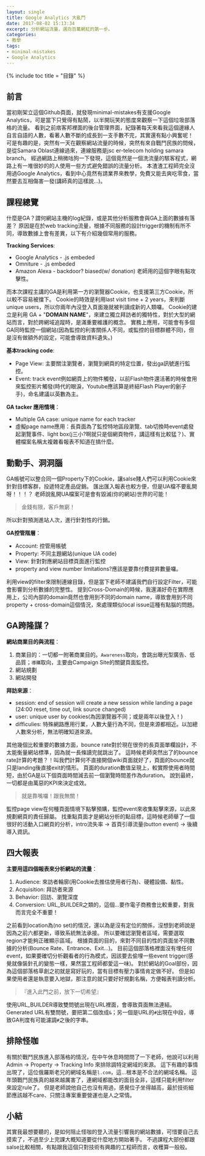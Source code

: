 ```yaml
---
layout: single
title: Google Analytics 大亂鬥
date: 2017-08-02 15:13:34
excerpt: 分析網站流量，邁向百萬網紅的第一步。
categories:
- 教學
tags:
- minimal-mistakes
- Google Analytics
---
```


{% include toc title = "目錄" %}

## 前言
當初剛架立這個Github頁面，就發現minimal-mistakes有支援Google Analytics，可是當下只覺得有點鬧，以半開玩笑的態度來觀察一下這個垃圾部落格的流量。
看到之前痞客邦裡面的後台管理界面，紀錄著每天來看我這個邊緣人自言自語的人數，看著人數不斷的成長到一支手數不完，其實還有點小興奮呢！
可是有趣的是，突然有一天在觀察網站流量的時候，突然有來自戰鬥民族的問候，是從Samara Oblast連線過來，連線服務是jsc er-telecom holding samara branch。
經過網路上稍微咕狗一下發現，這個竟然是一個洗流量的駭客程式，網路上有一堆很妙的的人使用一些方式避免錯誤的流量分析。
本渣渣工程師完全沒用過Google Analytics，看到中心竟然有請業界來教學，免費又能去爽吃零食，當然要去互相傷害一發(講師真的這樣說...)。

## 課程總覽
什麼是GA？謂何網站主機的log紀錄，或是其他分析服務會與GA上面的數據有落差？
原因是在於web tracking流量，根據不同服務的設計trigger的機制有所不同，導致數據上會有差異，以下有介紹幾個常用的服務。

**Tracking Services**:
- Google Analytics - .js embeded
- Omniture - .js embeded
- Amazon Alexa - backdoor? biased(w/ donation) 老師用的這個字眼有點攻擊性。

而本次課程主講的GA是利用第一方的瀏覽器Cookie，也支援第三方Cookie，所以較不容易被擋下。
Cookie的時效是利用last visit time + 2 years，來判斷unique users，所以你兩年內沒登入頁面幾就被判讀成新的人類囉。
Cookie的建立是利用 GA + "**DOMAIN NAME**"，來建立獨立拜訪者的獨特性，對於大型的網站而言，對於跨網域追蹤時，是滿重要維護的概念。
實務上應用，可能會有多個GA同時監控一個網站(因為監控的利害關係人不同，或監控的目標群體不同)，但是沒有做額外的設定，可能會導致資料遺失。)

**基本tracking code**:
- Page View: 主要關注瀏覽者，瀏覽到網頁的特定位置，發出ga訊號進行監控。
- Event: track event例如網頁上的物件觸發，以前Flash物件還活著的時候會用來監控影片觸發(時代的眼淚，Youtube應該算是終結Flash Player的劊子手)，命名建議以英數為主。

**GA tacker 應用情境**：
- Multiple GA case: unique name for each tracker
- 虛擬page name應用：長頁面為了監控特地區段瀏覽、tab切換時event處發起瀏覽事件、light box(j三小?啊就只是個網頁物件，講這樣有比較猛？)、實體檔案名稱太複雜看報表不知道在搞什麼。

## 動動手、洞洞腦
GA帳號可以整合同一個Property下的Cookie，讓salse賤人們可以利用Cookie來針對目標客群，投遞特定產品促銷。
匯出匯入報表也較方便，但是UA檔不要亂開呀！！！？
老師說亂開UA檔案可是會有毀滅(你的網站)世界的可能！

> 金錢有限，客戶無窮！

所以針對預測進站人次，進行針對性的行銷。

**GA控管階層**：
- Account: 控管用帳號
- Property: 不同主題網站(unique UA code)
- View: 針對對應網站目標頁面進行監控
- property and view number limitations?應該是要靠付費提昇數量囉。

利用view的filter來限制連線目錄，但是當下老師不建議我們自行設定Filter，可能會影響到分析數據的完整性。
提到Cross-Domain的時候，我還滿好奇在實際應用上，公司內部的domain竟然也會用到不同的domain name，導致會用到不同property + cross-domain這個情況，來處理類似local issue這種有點腦的問題。

## GA跨隆謀？
**網站商業目的與流程**：
1. 商業目的：一切都一附著商業目的。`Awareness`取向，會跳出曝光型廣告、低品質；`導購`取向，主要由Campaign Site的關鍵頁面監控。
2. 網站規劃
3. 網站開發

**拜訪來源**：
- session: end of session will create a new session while landing a page (24:00 reset, time out, link source changed)
- user: unique user by cookies(為因瀏覽器不同；或是兩年以後登入！)
- difficulies: 特殊網路應用行業，人數大量行為不同，但是來源都相近。以加總人數來分析，無法明確知道來源。

其他幾個比較重要的數據方面，bounce rate對於現在很夯的長頁面單欄設計，不太能衡量網站標準，因為就一長條讀完就跳出了。
這時候老師突然出了的bounce rate計算的考題？！叫我們計算何不直接開個wiki頁面就好了，頁面的bounce就只是landing後直接exit的情形。
頁面的duration數值呈現上，較實際使用者時間短，由於GA是以下個頁面時間減去前一個瀏覽時間差作為duration。
說到最終，一切都是由萬惡的KPI來決定成效。

> 就是靠嘴囉！跟我無關！

監控page view在何種頁面情境下點擊預購，監控event來收集點擊來源，以此來規劃網頁的責任歸屬。
找重點頁面才是網站分析的點目標，這時候老師舉了一個很好的活動入口網頁的分析，intro流失率 -> 首頁引導流量(button event) -> 後續導入資訊。

## 四大報表
**主要用這四個報表來分析網站的流量**：
1. Audience: 來訪者輪廓(用Cookie去推估使用者行為)、硬體設備、黏性。
2. Acquisition: 拜訪者來源
3. Behavior: 回訪、瀏覽深度
4. Conversion: URL_BUILDER之類的，這個...要作電子商務會比較重要，對我而言完全不重要！

之前看到location為(no set)的情況，還以為是沒有定位的關係，沒想到老師說是因為之前六都更新，導致系統無法承接。
所以要確認瀏覽者區域，需要選取region才能夠正確顯示區域。
根據頁面的目的，來對不同目的性的頁面坐不同數據的分析(Bounce Rate、Entrance、Exit...)。
目前這個部落格裡面沒有埋任何event，如果要確切分析觀看者的行為模式，因該要去偷埋一些event trigger(感覺就像裝針孔的變態一樣，果然當工程師都愛這一味)。
對於網站的Goal部份，因為這個部落格草創之初就是寫好玩的，當有目標有壓力事情肯定做不好。
但是如果使用者還是執意要入地獄，那注意的就只要好好規劃名稱，方便報表判讀分析。

> 『進入此門之前，放下一切希望』

使用URL_BUILDER導致雙問號出現在URL裡面，會導致頁面無法連結。
Generated URL有雙問號，要把第二個改成`&`；另一個是URL的`#`出現在中段，導致GA判度有可能濾調`#`之後的字串。

## 排除怪咖
有關於戰鬥民族進入部落格的情況，在中午休息時間問了一下老師，他說可以利用Admin -> Property -> Tracking Info 來排除調特定網域的來源。
這下有趣的事情出現了，這位俄羅斯老兄的網域名稱是`ḷ.com`，這...根本是不合法的網域名稱。
這年頭戰鬥民族真的越來越厲害了，連網域都能改的面目全非，這樣只能利用filter來設定rule了。
但是老師說他自己也沒有用過，感覺位子坐得越高，最於技術細節應該越不care、只關注專案重要營運也是人之常情。

## 小結
其實我最想要聽的，是如何阻止怪咖的登入流量引響我的網站數據，可惜要自己去摸索了，不過至少上完課大概知道要從什麼地方開始著手。
不過課程大部份都跟salse比較相關，有點跟我這個只對技術有興趣的工程師而言，收穫算一般般。
